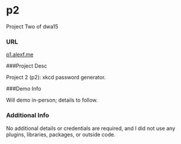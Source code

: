# p2 

Project Two  of dwa15


### URL

[p1.alexf.me](http://p1.alexf.me/)

###Project Desc

Project 2 (p2): xkcd password generator.

###Demo Info

Will demo in-person; details to follow.

### Additional Info

No additional details or credentials are required, and I did not use any plugins, libraries, packages, or outside code.
